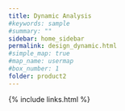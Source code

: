 ```yaml
---
title: Dynamic Analysis
#keywords: sample
#summary: ""
sidebar: home_sidebar
permalink: design_dynamic.html
#simple_map: true
#map_name: usermap
#box_number: 1
folder: product2
---
```


{% include links.html %}
